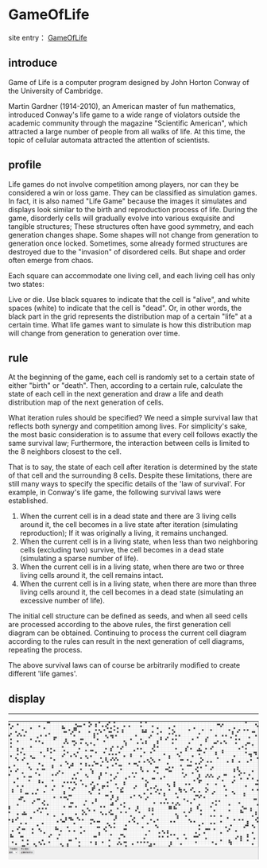 # GameOfLife
site entry： [GameOfLife](https://zerotoone1.github.io/GameOfLife/)
## introduce

Game of Life is a computer program designed by John Horton Conway of the University of Cambridge.

Martin Gardner (1914-2010), an American master of fun mathematics, introduced Conway's life game to a wide range of violators outside the academic community through the magazine "Scientific American", which attracted a large number of people from all walks of life. At this time, the topic of cellular automata attracted the attention of scientists.

## profile

Life games do not involve competition among players, nor can they be considered a win or loss game. They can be classified as simulation games. In fact, it is also named "Life Game" because the images it simulates and displays look similar to the birth and reproduction process of life. During the game, disorderly cells will gradually evolve into various exquisite and tangible structures; These structures often have good symmetry, and each generation changes shape. Some shapes will not change from generation to generation once locked. Sometimes, some already formed structures are destroyed due to the "invasion" of disordered cells. But shape and order often emerge from chaos.
      
Each square can accommodate one living cell, and each living cell has only two states:
      
Live or die. Use black squares to indicate that the cell is "alive", and white spaces (white) to indicate that the cell is "dead". Or, in other words, the black part in the grid represents the distribution map of a certain "life" at a certain time. What life games want to simulate is how this distribution map will change from generation to generation over time.

## rule

At the beginning of the game, each cell is randomly set to a certain state of either "birth" or "death". Then, according to a certain rule, calculate the state of each cell in the next generation and draw a life and death distribution map of the next generation of cells.
      
What iteration rules should be specified? We need a simple survival law that reflects both synergy and competition among lives. For simplicity's sake, the most basic consideration is to assume that every cell follows exactly the same survival law; Furthermore, the interaction between cells is limited to the 8 neighbors closest to the cell.
      
That is to say, the state of each cell after iteration is determined by the state of that cell and the surrounding 8 cells. Despite these limitations, there are still many ways to specify the specific details of the 'law of survival'. For example, in Conway's life game, the following survival laws were established.

1. When the current cell is in a dead state and there are 3 living cells around it, the cell becomes in a live state after iteration (simulating reproduction); If it was originally a living, it remains unchanged.
2. When the current cell is in a living state, when less than two neighboring cells (excluding two) survive, the cell becomes in a dead state (simulating a sparse number of life).
3. When the current cell is in a living state, when there are two or three living cells around it, the cell remains intact.
4. When the current cell is in a living state, when there are more than three living cells around it, the cell becomes in a dead state (simulating an excessive number of life).

The initial cell structure can be defined as seeds, and when all seed cells are processed according to the above rules, the first generation cell diagram can be obtained. Continuing to process the current cell diagram according to the rules can result in the next generation of cell diagrams, repeating the process.

The above survival laws can of course be arbitrarily modified to create different 'life games'.

## display

_______

![display](image/display.png)
